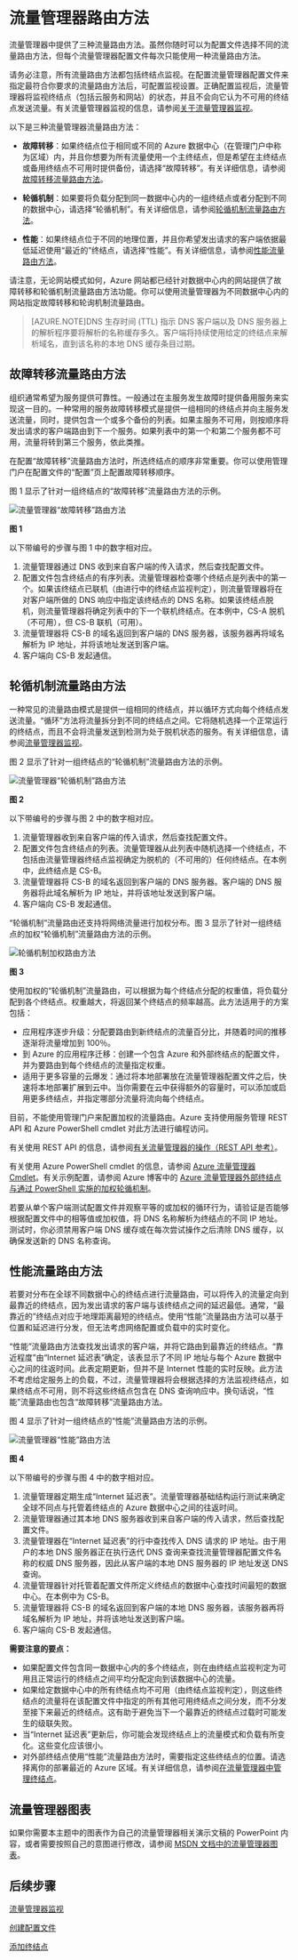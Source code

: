 <properties 
   pageTitle="流量管理器 - 流量路由方法 | Windows Azure"
   description="本文将帮助你了解流量管理器使用的各种流量路由方法。"
   services="traffic-manager"
   documentationCenter=""
   authors="joaoma"
   manager="carmonm"
   editor="tysonn" />
<tags
	ms.service="traffic-manager"
	ms.date="11/12/2015"
	wacn.date="12/31/2015"/>

# 流量管理器路由方法

流量管理器中提供了三种流量路由方法。虽然你随时可以为配置文件选择不同的流量路由方法，但每个流量管理器配置文件每次只能使用一种流量路由方法。

请务必注意，所有流量路由方法都包括终结点监视。在配置流量管理器配置文件来指定最符合你要求的流量路由方法后，可配置监视设置。正确配置监视后，流量管理器将监视终结点（包括云服务和网站）的状态，并且不会向它认为不可用的终结点发送流量。有关流量管理器监视的信息，请参阅[关于流量管理器监视](/documentation/articles/traffic-manager-monitoring)。

以下是三种流量管理器流量路由方法：

- **故障转移**：如果终结点位于相同或不同的 Azure 数据中心（在管理门户中称为区域）内，并且你想要为所有流量使用一个主终结点，但是希望在主终结点或备用终结点不可用时提供备份，请选择“故障转移”。有关详细信息，请参阅[故障转移流量路由方法](#failover-traffic-routing-method)。

- **轮循机制**：如果要将负载分配到同一数据中心内的一组终结点或者分配到不同的数据中心，请选择“轮循机制”。有关详细信息，请参阅[轮循机制流量路由方法](#round-robin-traffic-routing-method)。

- **性能**：如果终结点位于不同的地理位置，并且你希望发出请求的客户端依据最低延迟使用“最近的”终结点，请选择“性能”。有关详细信息，请参阅[性能流量路由方法](#performance-traffic-routing-method)。

请注意，无论网站模式如何，Azure 网站都已经针对数据中心内的网站提供了故障转移和轮循机制流量路由方法功能。你可以使用流量管理器为不同数据中心内的网站指定故障转移和轮询机制流量路由。

>[AZURE.NOTE]DNS 生存时间 (TTL) 指示 DNS 客户端以及 DNS 服务器上的解析程序要将解析的名称缓存多久。客户端将持续使用给定的终结点来解析域名，直到该名称的本地 DNS 缓存条目过期。

## 故障转移流量路由方法

组织通常希望为服务提供可靠性。一般通过在主服务发生故障时提供备用服务来实现这一目的。一种常用的服务故障转移模式是提供一组相同的终结点并向主服务发送流量，同时，提供包含一个或多个备份的列表。如果主服务不可用，则按顺序将发出请求的客户端路由到下一个服务。如果列表中的第一个和第二个服务都不可用，流量将转到第三个服务，依此类推。

在配置“故障转移”流量路由方法时，所选终结点的顺序非常重要。你可以使用管理门户在配置文件的“配置”页上配置故障转移顺序。

图 1 显示了针对一组终结点的“故障转移”流量路由方法的示例。

![流量管理器“故障转移”路由方法](./media/traffic-manager-routing-methods/IC750592.jpg)

**图 1**

以下带编号的步骤与图 1 中的数字相对应。

1. 流量管理器通过 DNS 收到来自客户端的传入请求，然后查找配置文件。
2. 配置文件包含终结点的有序列表。流量管理器检查哪个终结点是列表中的第一个。如果该终结点已联机（由进行中的终结点监视判定），则流量管理器将在对客户端所做的 DNS 响应中指定该终结点的 DNS 名称。如果该终结点脱机，则流量管理器将确定列表中的下一个联机终结点。在本例中，CS-A 脱机（不可用），但 CS-B 联机（可用）。
3. 流量管理器将 CS-B 的域名返回到客户端的 DNS 服务器，该服务器再将域名解析为 IP 地址，并将该地址发送到客户端。
4. 客户端向 CS-B 发起通信。

## 轮循机制流量路由方法

一种常见的流量路由模式是提供一组相同的终结点，并以循环方式向每个终结点发送流量。“循环”方法将流量拆分到不同的终结点之间。它将随机选择一个正常运行的终结点，而且不会将流量发送到检测为处于脱机状态的服务。有关详细信息，请参阅[流量管理器监视](/documentation/articles/traffic-manager-monitoring)。

图 2 显示了针对一组终结点的“轮循机制”流量路由方法的示例。

![流量管理器“轮循机制”路由方法](./media/traffic-manager-routing-methods/IC750593.jpg)

**图 2**

以下带编号的步骤与图 2 中的数字相对应。

1. 流量管理器收到来自客户端的传入请求，然后查找配置文件。
2. 配置文件包含终结点的列表。流量管理器从此列表中随机选择一个终结点，不包括由流量管理器终结点监视确定为脱机的（不可用的）任何终结点。在本例中，此终结点是 CS-B。
3. 流量管理器将 CS-B 的域名返回到客户端的 DNS 服务器。客户端的 DNS 服务器将此域名解析为 IP 地址，并将该地址发送到客户端。
4. 客户端向 CS-B 发起通信。

“轮循机制”流量路由还支持将网络流量进行加权分布。图 3 显示了针对一组终结点的加权“轮循机制”流量路由方法的示例。

![轮循机制加权路由方法](./media/traffic-manager-routing-methods/IC750594.png)

**图 3**

使用加权的“轮循机制”流量路由，可以根据为每个终结点分配的权重值，将负载分配到各个终结点。权重越大，将返回某个终结点的频率越高。此方法适用于的方案包括：

- 应用程序逐步升级：分配要路由到新终结点的流量百分比，并随着时间的推移逐渐将流量增加到 100％。
- 到 Azure 的应用程序迁移：创建一个包含 Azure 和外部终结点的配置文件，并为要路由到每个终结点的流量指定权重。
- 适用于更多容量的云爆发：通过将本地部署放在流量管理器配置文件之后，快速将本地部署扩展到云中。当你需要在云中获得额外的容量时，可以添加或启用更多终结点，并指定哪部分流量将流向每个终结点。

目前，不能使用管理门户来配置加权的流量路由。Azure 支持使用服务管理 REST API 和 Azure PowerShell cmdlet 对此方法进行编程访问。

有关使用 REST API 的信息，请参阅[有关流量管理器的操作（REST API 参考）](https://msdn.microsoft.com/zh-cn/library/hh758255.aspx)。

有关使用 Azure PowerShell cmdlet 的信息，请参阅 [Azure 流量管理器 Cmdlet](https://msdn.microsoft.com/zh-cn/library/dn690250.aspx)。有关示例配置，请参阅 Azure 博客中的 [Azure 流量管理器外部终结点与通过 PowerShell 实施的加权轮循机制](http://azure.microsoft.com/blog/2014/06/26/azure-traffic-manager-external-endpoints-and-weighted-round-robin-via-powershell/)。

若要从单个客户端测试配置文件并观察平等的或加权的循环行为，请验证是否能够根据配置文件中的相等值或加权值，将 DNS 名称解析为终结点的不同 IP 地址。测试时，你必须禁用客户端 DNS 缓存或在每次尝试操作之后清除 DNS 缓存，以确保发送新的 DNS 名称查询。

## 性能流量路由方法

若要对分布在全球不同数据中心的终结点进行流量路由，可以将传入的流量定向到最靠近的终结点，因为发出请求的客户端与该终结点之间的延迟最低。通常，“最靠近的”终结点对应于地理距离最短的终结点。使用“性能”流量路由方法可以基于位置和延迟进行分发，但无法考虑网络配置或负载中的实时变化。

“性能”流量路由方法查找发出请求的客户端，并将它路由到最靠近的终结点。“靠近程度”由“Internet 延迟表”确定，该表显示了不同 IP 地址与每个 Azure 数据中心之间的往返时间。此表定期更新，但并不是 Internet 性能的实时反映。此方法不考虑给定服务上的负载，不过，流量管理器将会根据选择的方法监视终结点，如果终结点不可用，则不将这些终结点包含在 DNS 查询响应中。换句话说，“性能”流量路由也包含“故障转移”流量路由方法。

图 4 显示了针对一组终结点的“性能”流量路由方法的示例。

![流量管理器“性能”路由方法](./media/traffic-manager-routing-methods/IC753237.jpg)

**图 4**

以下带编号的步骤与图 4 中的数字相对应。

1. 流量管理器定期生成“Internet 延迟表”。流量管理器基础结构运行测试来确定全球不同点与托管着终结点的 Azure 数据中心之间的往返时间。
2. 流量管理器通过其本地 DNS 服务器收到来自客户端的传入请求，然后查找配置文件。
3. 流量管理器在“Internet 延迟表”的行中查找传入 DNS 请求的 IP 地址。由于用户的本地 DNS 服务器正在执行迭代 DNS 查询来查找流量管理器配置文件名称的权威 DNS 服务器，因此从客户端的本地 DNS 服务器的 IP 地址发送 DNS 查询。
4. 流量管理器针对托管着配置文件所定义终结点的数据中心查找时间最短的数据中心。在本例中为 CS-B。
5. 流量管理器将 CS-B 的域名返回到客户端的本地 DNS 服务器，该服务器再将域名解析为 IP 地址，并将该地址发送到客户端。
6. 客户端向 CS-B 发起通信。

**需要注意的要点：**

- 如果配置文件包含同一数据中心内的多个终结点，则在由终结点监视判定为可用且正常运行的终结点之间平均分配定向到该数据中心的流量。
- 如果给定数据中心中的所有终结点均不可用（由终结点监视判定），则这些终结点的流量将在该配置文件中指定的所有其他可用终结点之间分发，而不分发至接下来最近的终结点。这有助于避免当下一个最靠近的终结点过载时可能发生的级联失败。
- 当“Internet 延迟表”更新后，你可能会发现终结点上的流量模式和负载有所变化。这些变化应该很小。
- 对外部终结点使用“性能”流量路由方法时，需要指定这些终结点的位置。请选择离你的部署最近的 Azure 区域。有关详细信息，请参阅[在流量管理器中管理终结点](/documentation/articles/traffic-manager-endpoints)。

## 流量管理器图表

如果你需要本主题中的图表作为自己的流量管理器相关演示文稿的 PowerPoint 内容，或者需要按照自己的意图进行修改，请参阅 [MSDN 文档中的流量管理器图表](http://gallery.technet.microsoft.com/Traffic-Manager-figures-in-887e7c99)。

## 后续步骤

[流量管理器监视](/documentation/articles/traffic-manager-monitoring)

[创建配置文件](/documentation/articles/traffic-manager-manage-profiles)

[添加终结点](/documentation/articles/traffic-manager-endpoints)
 

<!---HONumber=Mooncake_1221_2015-->